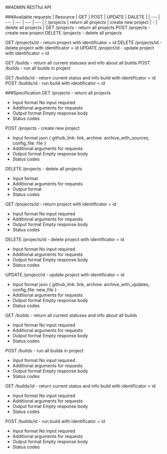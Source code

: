 ##ADMIN RESTful API


###Available requests
| Resource | GET | POST | UPDATE | DALETE |
| --- | --- | --- | --- | --- |
| /projects | return all projects | create new project | - | delete all projects |
GET /projects - return all projects
POST /projects - create new project
DELETE /projects - delete all projects

GET /projects/id - return project with identificator = id
DELETE /projects/id - delete project with identificator = id
UPDATE /project/id - update project with identificator = id


GET /builds - return all current statuses and info about all builds
POST /builds - run all builds in project

GET /builds/id - return current status and info build with identificator = id
POST /builds/id - run build with identificator = id




###Specification
GET /projects - return all projects
* Input format
No input required
* Additional arguments for requests
* Output format
Empty response body
* Status codes

POST /projects - create new project
* Input format
json
	{
		github_link: link,
		archive: archive_with_sources,
		config_file: file
	}
* Additional arguments for requests
* Output format
Empty response body
* Status codes

DELETE /projects - delete all projects
* Input format
* Additional arguments for requests
* Output format
* Status codes



GET /projects/id - return project with identificator = id
* Input format
No input required
* Additional arguments for requests
* Output format
Empty response body
* Status codes

DELETE /projects/id - delete project with identificator = id
* Input format
No input required
* Additional arguments for requests
* Output format
Empty response body
* Status codes

UPDATE /project/id - update project with identificator = id
* Input format
json
	{
		github_link: link,
		archive: archive_with_updates,
		config_file: new_file
	}
* Additional arguments for requests
* Output format
Empty response body
* Status codes



GET /builds - return all current statuses and info about all builds
* Input format
No input required
* Additional arguments for requests
* Output format
Empty response body
* Status codes

POST /builds - run all builds in project
* Input format
No input required
* Additional arguments for requests
* Output format
Empty response body
* Status codes

GET /builds/id - return current status and info build with identificator = id
* Input format
No input required
* Additional arguments for requests
* Output format
Empty response body
* Status codes

POST /builds/id - run build with identificator = id
* Input format
No input required
* Additional arguments for requests
* Output format
Empty response body
* Status codes
